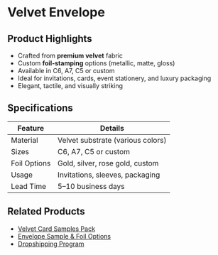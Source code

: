 # Velvet Envelope

## Product Highlights

- Crafted from **premium velvet** fabric  
- Custom **foil-stamping** options (metallic, matte, gloss)  
- Available in C6, A7, C5 or custom  
- Ideal for invitations, cards, event stationery, and luxury packaging  
- Elegant, tactile, and visually striking  

## Specifications

| Feature         | Details                                   |
|----------------|--------------------------------------------|
| Material        | Velvet substrate (various colors)         |
| Sizes           | C6, A7, C5 or custom                      |
| Foil Options    | Gold, silver, rose gold, custom           |
| Usage           | Invitations, sleeves, packaging           |
| Lead Time       | 5–10 business days                        |

## Related Products

- [Velvet Card Samples Pack](/products/velvet-card-samples)  
- [Envelope Sample & Foil Options](/collections/samples-accessories)  
- [Dropshipping Program](/pages/dropshipping-program)
